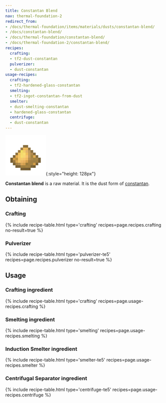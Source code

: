 ```yaml
---
title: Constantan Blend
nav: thermal-foundation-2
redirect_from:
- /docs/thermal-foundation/items/materials/dusts/constantan-blend/
- /docs/constantan-blend/
- /docs/thermal-foundation/constantan-blend/
- /docs/thermal-foundation-2/constantan-blend/
recipes:
  crafting:
  - tf2-dust-constantan
  pulverizer:
  - dust-constantan
usage-recipes:
  crafting:
  - tf2-hardened-glass-constantan
  smelting:
  - tf2-ingot-constantan-from-dust
  smelter:
  - dust-smelting-constantan
  - hardened-glass-constantan
  centrifuge:
  - dust-constantan
---
```


![Constantan blend](/assets/images/thermal-foundation-2/dust-constantan.png){:style="height: 128px"}


**Constantan blend** is a raw material. It is the dust form of
[constantan](/docs/1.12/thermal-foundation-2/constantan-ingot/).


Obtaining
---------

### Crafting
{% include recipe-table.html type='crafting' recipes=page.recipes.crafting no-result=true %}

### Pulverizer
{% include recipe-table.html type='pulverizer-te5' recipes=page.recipes.pulverizer no-result=true %}


Usage
-----

### Crafting ingredient
{% include recipe-table.html type='crafting' recipes=page.usage-recipes.crafting %}

### Smelting ingredient
{% include recipe-table.html type='smelting' recipes=page.usage-recipes.smelting %}

### Induction Smelter ingredient
{% include recipe-table.html type='smelter-te5' recipes=page.usage-recipes.smelter %}

### Centrifugal Separator ingredient
{% include recipe-table.html type='centrifuge-te5' recipes=page.usage-recipes.centrifuge %}

